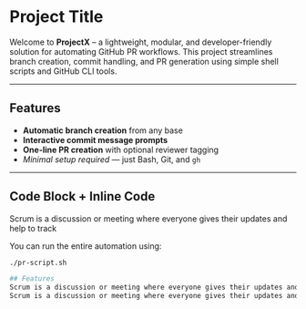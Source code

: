 # Project Title

Welcome to **ProjectX** – a lightweight, modular, and developer-friendly solution for automating GitHub PR workflows. This project streamlines branch creation, commit handling, and PR generation using simple shell scripts and GitHub CLI tools.

---

##  Features 

- **Automatic branch creation** from any base
- **Interactive commit message prompts**
- **One-line PR creation** with optional reviewer tagging
- *Minimal setup required* — just Bash, Git, and `gh`

---

##  Code Block + Inline Code
Scrum is a discussion or meeting where everyone gives their updates and help to track

You can run the entire automation using:

```bash
./pr-script.sh

## Features
Scrum is a discussion or meeting where everyone gives their updates and help to track
Scrum is a discussion or meeting where everyone gives their updates and help to track
